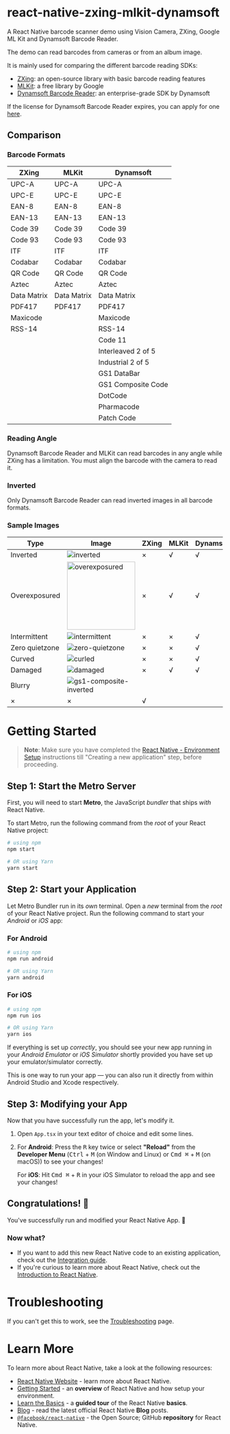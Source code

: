 # react-native-zxing-mlkit-dynamsoft

A React Native barcode scanner demo using Vision Camera, ZXing, Google ML Kit and Dynamsoft Barcode Reader.

The demo can read barcodes from cameras or from an album image.

It is mainly used for comparing the different barcode reading SDKs:

* [ZXing](http://github.com/zxing/zxing/): an open-source library with basic barcode reading features
* [MLKit](https://developers.google.com/ml-kit/vision/barcode-scanning/android): a free library by Google
* [Dynamsoft Barcode Reader](http://www.dynamsoft.com/barcode-reader/overview/): an enterprise-grade SDK by Dynamsoft

If the license for Dynamsoft Barcode Reader expires, you can apply for one [here](https://www.dynamsoft.com/customer/license/trialLicense/).

## Comparison

### Barcode Formats

| ZXing       | MLKit       | Dynamsoft          |
|-------------|-------------|--------------------|
| UPC-A       | UPC-A       | UPC-A              |
| UPC-E       | UPC-E       | UPC-E              |
| EAN-8       | EAN-8       | EAN-8              |
| EAN-13      | EAN-13      | EAN-13             |
| Code 39     | Code 39     | Code 39            |
| Code 93     | Code 93     | Code 93            |
| ITF         | ITF         | ITF                |
| Codabar     | Codabar     | Codabar            |
| QR Code     | QR Code     | QR Code            |
| Aztec       | Aztec       | Aztec              |
| Data Matrix | Data Matrix | Data Matrix        |
| PDF417      | PDF417      | PDF417             |
| Maxicode    |             | Maxicode           |
| RSS-14      |             | RSS-14             |
|             |             | Code 11            |
|             |             | Interleaved 2 of 5 |
|             |             | Industrial 2 of 5  |
|             |             | GS1 DataBar        |
|             |             | GS1 Composite Code |
|             |             | DotCode            |
|             |             | Pharmacode         |
|             |             | Patch Code         |

### Reading Angle

Dynamsoft Barcode Reader and MLKit can read barcodes in any angle while ZXing has a limitation. You must align the barcode with the camera to read it.

### Inverted

Only Dynamsoft Barcode Reader can read inverted images in all barcode formats.

### Sample Images

| Type | Image     | ZXing       | MLKit       | Dynamsoft          |
|------|-------------|-------------|-------------|--------------------|
|  Inverted  |    ![inverted](https://github.com/user-attachments/assets/7860a4ac-d128-4ac2-9e0e-c74f66b2d89e) | ×           | √           | √                  |
| Overexposured  |  <img width="159" alt="overexposured" src="https://github.com/user-attachments/assets/e345e235-8ead-4fcf-8b23-d909e9a36f9a">  | ×           | √           | √                  |
| Intermittent  |  ![intermittent](https://github.com/user-attachments/assets/d0579f0e-db96-48b7-8e3a-8cbe4e36762a) | ×           | ×           | √                  |
| Zero quietzone  |  ![zero-quietzone](https://github.com/user-attachments/assets/b82d280c-6a9c-4823-ab34-64e9e203989a) | ×           | ×           | √                  |
 | Curved  |  ![curled](https://github.com/user-attachments/assets/e0d47b5c-8696-4dd1-9e00-79d2f46b93bc) | ×           | ×           | √                  |
 | Damaged  |  ![damaged](https://github.com/user-attachments/assets/26d3fb26-160c-4bd5-b217-a3363c88fafb) | ×           | √           | √                  |
 | Blurry  |  ![gs1-composite-inverted](https://github.com/user-attachments/assets/0126e9e2-408b-4fed-a6d0-be87ba3fbfc6)
  | ×           | ×           | √                  |

# Getting Started

>**Note**: Make sure you have completed the [React Native - Environment Setup](https://reactnative.dev/docs/environment-setup) instructions till "Creating a new application" step, before proceeding.

## Step 1: Start the Metro Server

First, you will need to start **Metro**, the JavaScript _bundler_ that ships _with_ React Native.

To start Metro, run the following command from the _root_ of your React Native project:

```bash
# using npm
npm start

# OR using Yarn
yarn start
```

## Step 2: Start your Application

Let Metro Bundler run in its _own_ terminal. Open a _new_ terminal from the _root_ of your React Native project. Run the following command to start your _Android_ or _iOS_ app:

### For Android

```bash
# using npm
npm run android

# OR using Yarn
yarn android
```

### For iOS

```bash
# using npm
npm run ios

# OR using Yarn
yarn ios
```

If everything is set up _correctly_, you should see your new app running in your _Android Emulator_ or _iOS Simulator_ shortly provided you have set up your emulator/simulator correctly.

This is one way to run your app — you can also run it directly from within Android Studio and Xcode respectively.

## Step 3: Modifying your App

Now that you have successfully run the app, let's modify it.

1. Open `App.tsx` in your text editor of choice and edit some lines.
2. For **Android**: Press the <kbd>R</kbd> key twice or select **"Reload"** from the **Developer Menu** (<kbd>Ctrl</kbd> + <kbd>M</kbd> (on Window and Linux) or <kbd>Cmd ⌘</kbd> + <kbd>M</kbd> (on macOS)) to see your changes!

   For **iOS**: Hit <kbd>Cmd ⌘</kbd> + <kbd>R</kbd> in your iOS Simulator to reload the app and see your changes!

## Congratulations! :tada:

You've successfully run and modified your React Native App. :partying_face:

### Now what?

- If you want to add this new React Native code to an existing application, check out the [Integration guide](https://reactnative.dev/docs/integration-with-existing-apps).
- If you're curious to learn more about React Native, check out the [Introduction to React Native](https://reactnative.dev/docs/getting-started).

# Troubleshooting

If you can't get this to work, see the [Troubleshooting](https://reactnative.dev/docs/troubleshooting) page.

# Learn More

To learn more about React Native, take a look at the following resources:

- [React Native Website](https://reactnative.dev) - learn more about React Native.
- [Getting Started](https://reactnative.dev/docs/environment-setup) - an **overview** of React Native and how setup your environment.
- [Learn the Basics](https://reactnative.dev/docs/getting-started) - a **guided tour** of the React Native **basics**.
- [Blog](https://reactnative.dev/blog) - read the latest official React Native **Blog** posts.
- [`@facebook/react-native`](https://github.com/facebook/react-native) - the Open Source; GitHub **repository** for React Native.
